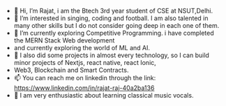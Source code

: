 - 👋 Hi, I’m Rajat, i am the Btech 3rd year student of CSE at NSUT,Delhi.
- 👀 I’m interested in singing, coding and football. I am also talented in many other skills but I do not consider going deep in each one of them.
- 🌱 I’m currently exploring Competitive Programming. i have completed the MERN Stack Web development
- and currently exploring the world of ML and AI.
- 💎 I also did some projects in almost every technology, so I can build minor projects of Nextjs, react native, react Ionic,
- Web3, Blockchain and Smart Contracts.
- 📫 You can reach me on linkedin through the link: https://www.linkedin.com/in/rajat-raj-40a2ba136
- 🎵 I am very enthusiastic about learning classical music vocals.
<!---
interrupt404/interrupt404 is a ✨ special ✨ repository because its `README.md` (this file) appears on your GitHub profile.
You can click the Preview link to take a look at your changes.
--->
